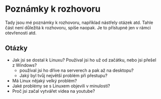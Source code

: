 # Poznámky k rozhovoru
Tady jsou mé poznámky k rozhovoru, například nástřely otázek atd. Tahle část není důležitá k rozhovoru, spíše naopak. Je to přístupné jen v rámci otevřenosti atd.

## Otázky
- Jak jsi se dostal k Linuxu? Používal jsi ho už od začátku, nebo jsi přešel z Windows?
    - používal jsi ho dříve na serverech a pak až na desktopu?
    - Jaký byl tvůj největší problém při přestupu?
- Má Linux nějaký velký problém?
- Jaké problémy se s Linuxem objevili v minulosti?
- Proč jsi začal vytvářet videa na youtube?
